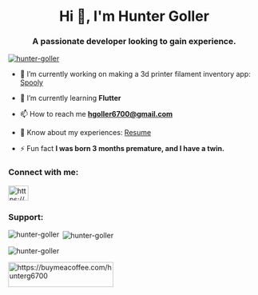 <h1 align="center">Hi 👋, I'm Hunter Goller</h1>
<h3 align="center">A passionate developer looking to gain experience.</h3>

<p align="left"> <a href="https://github.com/ryo-ma/github-profile-trophy"><img src="https://github-profile-trophy.vercel.app/?username=hunter-goller" alt="hunter-goller" /></a> </p>

- 🔭 I’m currently working on making a 3d printer filament inventory app: [Spooly](https://github.com/hunter-goller/Spooly)


- 🌱 I’m currently learning **Flutter**

- 📫 How to reach me **hgoller6700@gmail.com**

- 📄 Know about my experiences: [Resume](https://www.linkedin.com/in/hunter-goller/overlay/1741723753948/single-media-viewer?type=DOCUMENT&profileId=ACoAADDe22cBAvaPmWGDFTlbDi1sX-VcIcjl150&lipi=urn%3Ali%3Apage%3Ad_flagship3_profile_view_base%3BYsOmwjauQBepCqjgpRU0pg%3D%3D)

- ⚡ Fun fact **I was born 3 months premature, and I have a twin.**

<h3 align="left">Connect with me:</h3>
<p align="left">
<a href="https://www.linkedin.com/in/hunter-goller/" target="blank"><img align="center" src="https://raw.githubusercontent.com/rahuldkjain/github-profile-readme-generator/master/src/images/icons/Social/linked-in-alt.svg" alt="https://www.linkedin.com/in/hunter-goller/" height="30" width="40" /></a>
</p>

<h3 align="left">Support:</h3>

<p><img align="left" src="https://github-readme-stats.vercel.app/api/top-langs?username=hunter-goller&show_icons=true&locale=en&layout=compact" alt="hunter-goller" /></p>

<p>&nbsp;<img align="center" src="https://github-readme-stats.vercel.app/api?username=hunter-goller&show_icons=true&locale=en" alt="hunter-goller" /></p>

<p><img align="center" src="https://github-readme-streak-stats.herokuapp.com/?user=hunter-goller&" alt="hunter-goller" /></p>
<p><a href="https://www.buymeacoffee.com/https://buymeacoffee.com/hunter-goller"> <img align="left" src="https://cdn.buymeacoffee.com/buttons/v2/default-yellow.png" height="50" width="210" alt="https://buymeacoffee.com/hunterg6700" /></a></p><br><br>

